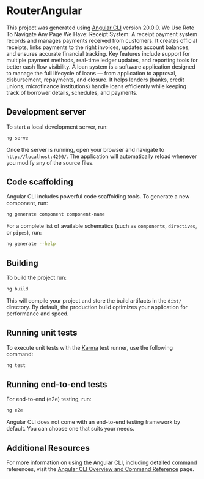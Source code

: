 # RouterAngular

This project was generated using [Angular CLI](https://github.com/angular/angular-cli) version 20.0.0.
We Use Rote To Navigate Any Page We Have:
Receipt System:
A receipt payment system records and manages payments received from customers. It creates official receipts, links payments to the right invoices, updates account balances, and ensures accurate financial tracking. Key features include support for multiple payment methods, real-time ledger updates, and reporting tools for better cash flow visibility.
A loan system is a software application designed to manage the full lifecycle of loans — from application to approval, disbursement, repayments, and closure. It helps lenders (banks, credit unions, microfinance institutions) handle loans efficiently while keeping track of borrower details, schedules, and payments.

## Development server

To start a local development server, run:

```bash
ng serve
```

Once the server is running, open your browser and navigate to `http://localhost:4200/`. The application will automatically reload whenever you modify any of the source files.

## Code scaffolding

Angular CLI includes powerful code scaffolding tools. To generate a new component, run:

```bash
ng generate component component-name
```

For a complete list of available schematics (such as `components`, `directives`, or `pipes`), run:

```bash
ng generate --help
```

## Building

To build the project run:

```bash
ng build
```

This will compile your project and store the build artifacts in the `dist/` directory. By default, the production build optimizes your application for performance and speed.

## Running unit tests

To execute unit tests with the [Karma](https://karma-runner.github.io) test runner, use the following command:

```bash
ng test
```

## Running end-to-end tests

For end-to-end (e2e) testing, run:

```bash
ng e2e
```

Angular CLI does not come with an end-to-end testing framework by default. You can choose one that suits your needs.

## Additional Resources

For more information on using the Angular CLI, including detailed command references, visit the [Angular CLI Overview and Command Reference](https://angular.dev/tools/cli) page.
